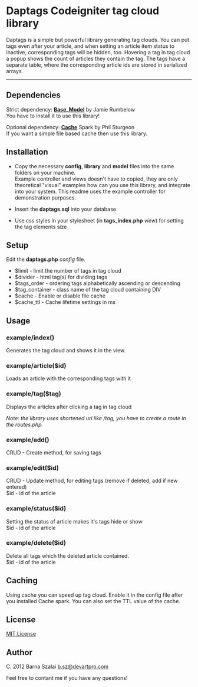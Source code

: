 # Daptags Codeigniter tag cloud library

Daptags is a simple but powerful library generating tag clouds. You can put tags even after your article, and when setting an article item status to inactive, corresponding tags will be hidden, too. Hovering a tag in tag cloud a popup shows the count of articles they contain the tag. The tags have a separate table, where the corresponding article ids are stored in serialized arrays.

***

## Dependencies

Strict dependency: [__Base_Model__](https://github.com/jamierumbelow/codeigniter-base-model) by Jamie Rumbelow  
You have to install it to use this library!

Optional dependency: [__Cache__](http://getsparks.org/packages/cache) Spark by Phil Sturgeon  
If you want a simple file based cache then use this library.

## Installation

* Copy the necessary __config__, __library__ and __model__ files into the same folders on your machine.  
Example controller and views doesn't have to copied, they are only theoretical "visual" examples how can you use this library, and integrate into your system. This readme uses the example controller for demonstration purposes.

* Insert the __daptags.sql__ into your database

* Use css styles in your stylesheet (in __tags_index.php__ _view_) for setting the tag elements size

## Setup

Edit the __daptags.php__ _config_ file.

* $limit - limit the number of tags in tag cloud  
* $divider - html tag(s) for dividing tags  
* $tags_order - ordering tags alphabetically ascending or descending  
* $tag_container - class name of the tag cloud containing DIV  
* $cache - Enable or disable file cache  
* $cache_ttl - Cache lifetime settings in ms

## Usage

### example/index()

Generates the tag cloud and shows it in the view.

### example/article($id)

Loads an article with the corresponding tags with it

### example/tag($tag)

Displays the articles after clicking a tag in tag cloud

_Note: the library uses shortened uri like /tag, you have to create a route in the routes.php._

### example/add()

CRUD - Create method, for saving tags

### example/edit($id)

CRUD - Update method, for editing tags (remove if deleted, add if new entered)  
$id - id of the article

### example/status($id)

Setting the status of article makes it's tags hide or show  
$id - id of the article

### example/delete($id)

Delete all tags which the deleted article contained.  
$id - id of the article

## Caching

Using cache you can speed up tag cloud. Enable it in the config file after you installed Cache spark.
You can also set the TTL value of the cache.

## License 

[MIT License](http://www.opensource.org/licenses/MIT)

## Author

C. 2012 Barna Szalai <b.sz@devartpro.com>

Feel free to contant me if you have any questions!



